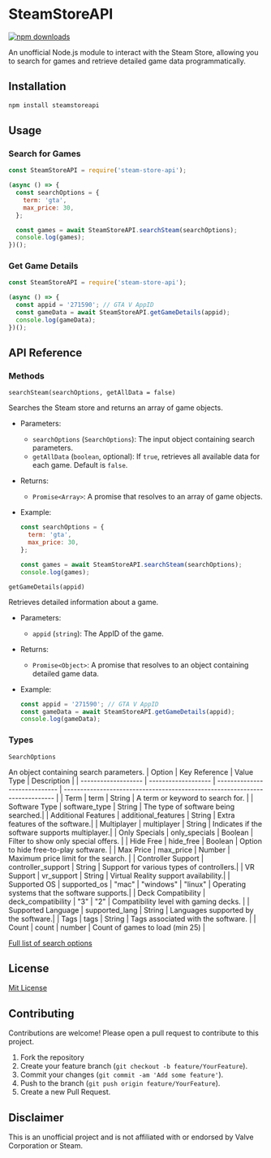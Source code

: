 # SteamStoreAPI
[![npm downloads](https://img.shields.io/npm/d18m/steamstoreapi.svg?label=npm%20downloads&logo=npm&style=flat-square)](https://www.npmjs.com/package/steamstoreapi)

An unofficial Node.js module to interact with the Steam Store, allowing you to search for games and retrieve detailed game data programmatically.

## Installation

```bash
npm install steamstoreapi
```

## Usage

### Search for Games

```javascript
const SteamStoreAPI = require('steam-store-api');

(async () => {
  const searchOptions = {
    term: 'gta',
    max_price: 30,
  };

  const games = await SteamStoreAPI.searchSteam(searchOptions);
  console.log(games);
})();
```

### Get Game Details

```javascript
const SteamStoreAPI = require('steam-store-api');

(async () => {
  const appid = '271590'; // GTA V AppID
  const gameData = await SteamStoreAPI.getGameDetails(appid);
  console.log(gameData);
})();
```

## API Reference

### Methods

`searchSteam(searchOptions, getAllData = false)`

Searches the Steam store and returns an array of game objects.

- Parameters:
  - `searchOptions` (`SearchOptions`): The input object containing search parameters.
  - `getAllData` (`boolean`, optional): If `true`, retrieves all available data for each game. Default is `false`.
- Returns:
  - `Promise<Array>`: A promise that resolves to an array of game objects.
- Example:

  ```javascript
  const searchOptions = {
    term: 'gta',
    max_price: 30,
  };

  const games = await SteamStoreAPI.searchSteam(searchOptions);
  console.log(games);
  ```

`getGameDetails(appid)`

Retrieves detailed information about a game.

- Parameters:
  - `appid` (`string`): The AppID of the game.
- Returns:
  - `Promise<Object>`: A promise that resolves to an object containing detailed game data.
- Example:

  ```javascript
  const appid = '271590'; // GTA V AppID
  const gameData = await SteamStoreAPI.getGameDetails(appid);
  console.log(gameData);
  ```

### Types

`SearchOptions`

An object containing search parameters.
| Option | Key Reference | Value Type | Description |
| ------------------- | ------------------- | ----------------------------- | --------------------------------------------------------------------------- |
| Term | term | String | A term or keyword to search for. |
| Software Type | software_type | String | The type of software being searched.|
| Additional Features | additional_features | String | Extra features of the software.|
| Multiplayer | multiplayer | String | Indicates if the software supports multiplayer.|
| Only Specials | only_specials | Boolean | Filter to show only special offers. |
| Hide Free | hide_free | Boolean | Option to hide free-to-play software. |
| Max Price | max_price | Number | Maximum price limit for the search. |
| Controller Support | controller_support | String | Support for various types of controllers.|
| VR Support | vr_support | String | Virtual Reality support availability.|
| Supported OS | supported_os | "mac" \| "windows" \| "linux" | Operating systems that the software supports.|
| Deck Compatibility | deck_compatibility | "3" \| "2" | Compatibility level with gaming decks. |
| Supported Language | supported_lang | String | Languages supported by the software.|
| Tags | tags | String | Tags associated with the software. |
| Count | count | number | Count of games to load (min 25) |

[Full list of search options](https://github.com/JustZakary/steamstoreapi/blob/main/OPTIONS.MD)

## License

[Mit License](https://github.com/JustZakary/steamstoreapi/tree/main?tab=MIT-1-ov-file#readme)

## Contributing

Contributions are welcome! Please open a pull request to contribute to this project.

1. Fork the repository
2. Create your feature branch (`git checkout -b feature/YourFeature`).
3. Commit your changes (`git commit -am 'Add some feature'`).
4. Push to the branch (`git push origin feature/YourFeature`).
5. Create a new Pull Request.

## Disclaimer

This is an unofficial project and is not affiliated with or endorsed by Valve Corporation or Steam.
